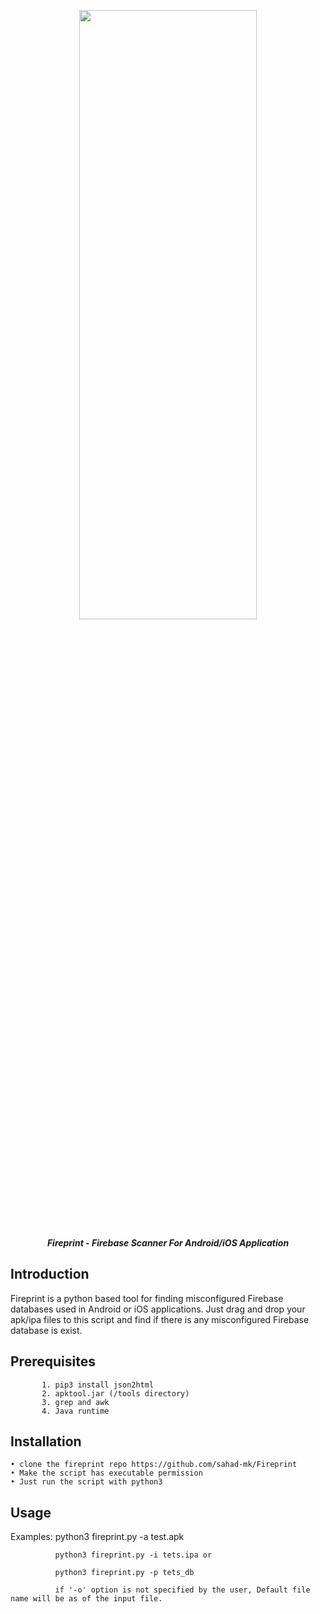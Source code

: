 <p align="center"> <img src="https://github.com/sahad-mk/Fireprint/blob/master/screenshots/fireprint_banner.png" height="50%" width="75%"></p>
<p align="center"><b><i> Fireprint - Firebase Scanner For Android/iOS Application </i> </b> </p>

## Introduction
Fireprint is a python based tool for finding misconfigured Firebase databases used in Android or iOS applications. Just drag and drop your apk/ipa files to this script and find if there is any misconfigured Firebase database is exist.

## Prerequisites
           1. pip3 install json2html
           2. apktool.jar (/tools directory)
           3. grep and awk
           4. Java runtime
           
## Installation
    • clone the fireprint repo https://github.com/sahad-mk/Fireprint
    • Make the script has executable permission
    • Just run the script with python3
  
## Usage
 
   Examples:
                                                                                                                                   python3 fireprint.py -a test.apk  
                                                         
              python3 fireprint.py -i tets.ipa or
                                                         
              python3 fireprint.py -p tets_db 
                                                         
              if '-o' option is not specified by the user, Default file name will be as of the input file.

         
